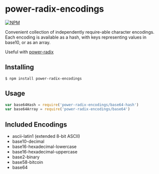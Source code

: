 power-radix-encodings
=====================

[![NPM](https://nodei.co/npm/power-radix-encodings.png?compact=true)](https://nodei.co/npm/power-radix-encodings/)  

Convenient collection of independently require-able character encodings.  
Each encoding is available as a hash, with keys representing values in base10, or as an array.

Useful with [power-radix](https://www.npmjs.com/package/power-radix)

Installing
----------
```
$ npm install power-radix-encodings
```

Usage
-----
```js
var base64Hash = require('power-radix-encodings/base64-hash')
var base64Array = require('power-radix-encodings/base64')
```

Included Encodings
------------------
 - ascii-latin1 (extended 8-bit ASCII)
 - base10-decimal
 - base16-hexadecimal-lowercase
 - base16-hexadecimal-uppercase
 - base2-binary
 - base58-bitcoin
 - base64
